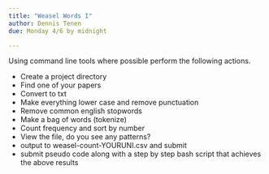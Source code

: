 ```yaml
---
title: "Weasel Words I"
author: Dennis Tenen
due: Monday 4/6 by midnight

---
```


Using command line tools where possible perform the following actions.

- Create a project directory
- Find one of your papers
- Convert to txt
- Make everything lower case and remove punctuation
- Remove common english stopwords
- Make a bag of words (tokenize)
- Count frequency and sort by number
- View the file, do you see any patterns?
- output to weasel-count-YOURUNI.csv and submit
- submit pseudo code along with a step by step bash script that achieves the
above results
